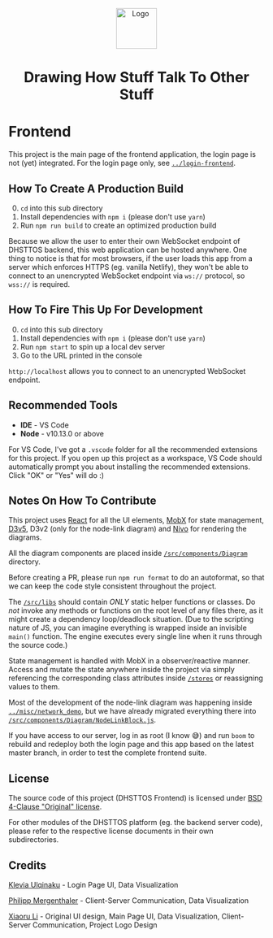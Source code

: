<p align="center">
  <a href="https://adin-inspector.netlify.com">
    <img alt="Logo" src="https://adin-inspector.netlify.com/logo.svg" width="80" />
  </a>
</p>

<h1 align="center">
  Drawing How Stuff Talk To Other Stuff
</h1>

# Frontend

This project is the main page of the frontend application, the login page is not (yet) integrated. For the login page only, see [`../login-frontend`](https://github.com/DHSTTOS/implementation/tree/master/login-frontend).

## How To Create A Production Build

0. `cd` into this sub directory
1. Install dependencies with `npm i` (please don't use `yarn`)
1. Run `npm run build` to create an optimized production build

Because we allow the user to enter their own WebSocket endpoint of DHSTTOS backend, this web application can be hosted anywhere. One thing to notice is that for most browsers, if the user loads this app from a server which enforces HTTPS (eg. vanilla Netlify), they won't be able to connect to an unencrypted WebSocket endpoint via `ws://` protocol, so `wss://` is required.

## How To Fire This Up For Development

0. `cd` into this sub directory
1. Install dependencies with `npm i` (please don't use `yarn`)
1. Run `npm start` to spin up a local dev server
1. Go to the URL printed in the console

`http://localhost` allows you to connect to an unencrypted WebSocket endpoint.

## Recommended Tools

- **IDE** - VS Code
- **Node** - v10.13.0 or above

For VS Code, I've got a `.vscode` folder for all the recommended extensions for this project. If you open up this project as a workspace, VS Code should automatically prompt you about installing the recommended extensions. Click "OK" or "Yes" will do :)

## Notes On How To Contribute

This project uses [React](https://reactjs.org/tutorial/tutorial.html) for all the UI elements, [MobX](https://mobx.js.org/getting-started.html) for state management, [D3v5](https://d3js.org/#introduction), D3v2 (only for the node-link diagram) and [Nivo](https://nivo.rocks/) for rendering the diagrams.

All the diagram components are placed inside [`/src/components/Diagram`](src/components/Diagram) directory.

Before creating a PR, please run `npm run format` to do an autoformat, so that we can keep the code style consistent throughout the project.

The [`/src/libs`](src/libs) should contain _ONLY_ static helper functions or classes. Do _not_ invoke any methods or functions on the root level of any files there, as it might create a dependency loop/deadlock situation. (Due to the scripting nature of JS, you can imagine everything is wrapped inside an invisible `main()` function. The engine executes every single line when it runs through the source code.)

State management is handled with MobX in a observer/reactive manner. Access and mutate the state anywhere inside the project via simply referencing the corresponding class attributes inside [`/stores`](src/stores) or reassigning values to them.

Most of the development of the node-link diagram was happening inside [`../misc/network_demo`](https://github.com/DHSTTOS/implementation/tree/master/misc/network_demo), but we have already migrated everything there into [`/src/components/Diagram/NodeLinkBlock.js`](src/components/Diagram/NodeLinkBlock.js).

If you have access to our server, log in as root (I know 😅) and run `boom` to rebuild and redeploy both the login page and this app based on the latest master branch, in order to test the complete frontend suite.

## License

The source code of this project (DHSTTOS Frontend) is licensed under [BSD 4-Clause "Original" license](LICENSE).

For other modules of the DHSTTOS platform (eg. the backend server code), please refer to the respective license documents in their own subdirectories.

## Credits

[Klevia Ulqinaku](https://github.com/klevia) - Login Page UI, Data Visualization

[Philipp Mergenthaler](https://github.com/pm8008) - Client-Server Communication, Data Visualization

[Xiaoru Li](https://github.com/hexrcs) - Original UI design, Main Page UI, Data Visualization, Client-Server Communication, Project Logo Design
